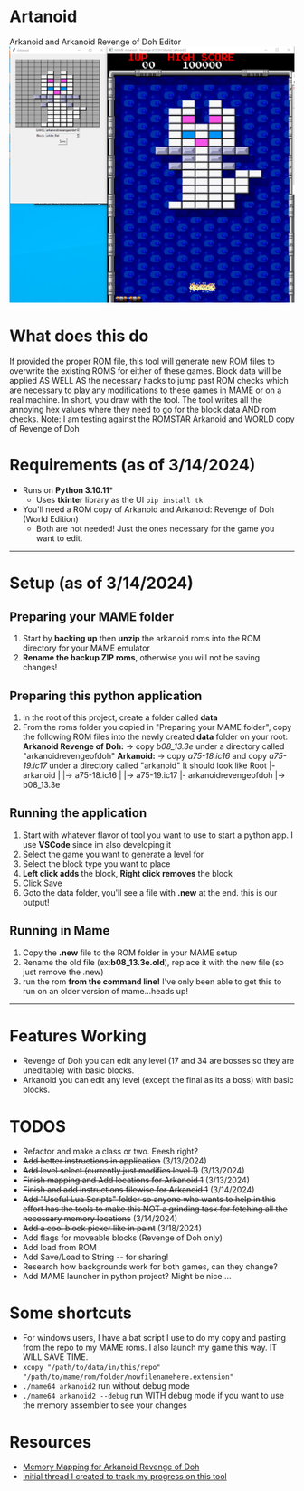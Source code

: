 # Artanoid
Arkanoid and Arkanoid Revenge of Doh Editor
![Screenshot from editing level 1](./imgs/readme/artanoid.png)

# What does this do
If provided the proper ROM file, this tool will generate new ROM files to overwrite the existing ROMS for either of these games.
Block data will be applied AS WELL AS the necessary hacks to jump past ROM checks which are necessary to play any modifications to these games in MAME or on a real machine.
In short, you draw with the tool. The tool writes all the annoying hex values where they need to go for the block data AND rom checks.
Note: I am testing against the ROMSTAR Arkanoid and WORLD copy of Revenge of Doh

# Requirements (as of 3/14/2024)
* Runs on **Python 3.10.11***
  * Uses **tkinter** library as the UI ```pip install tk```
* You'll need a ROM copy of Arkanoid and Arkanoid: Revenge of Doh (World Edition)
  * Both are not needed! Just the ones necessary for the game you want to edit.
----
# Setup (as of 3/14/2024)
## Preparing your MAME folder
1) Start by **backing up** then **unzip** the arkanoid roms into the ROM directory for your MAME emulator
2) **Rename the backup ZIP roms**, otherwise you will not be saving changes!

## Preparing this python application
1) In the root of this project, create a folder called **data**
2) From the roms folder you copied in "Preparing your MAME folder", copy the following ROM files into the newly created **data** folder on your root:
**Arkanoid Revenge of Doh:** -> copy *b08_13.3e* under a directory called "arkanoidrevengeofdoh"
**Arkanoid:** -> copy *a75-18.ic16* and copy *a75-19.ic17* under a directory called "arkanoid"
It should look like
Root
 |- arkanoid 
 |    |-> a75-18.ic16
 |    |-> a75-19.ic17
 |- arkanoidrevengeofdoh
         |-> b08_13.3e


## Running the application
1) Start with whatever flavor of tool you want to use to start a python app. I use **VSCode** since im also developing it
2) Select the game you want to generate a level for
3) Select the block type you want to place
4) **Left click adds** the block, **Right click removes** the block
5) Click Save
6) Goto the data folder, you'll see a file with **.new** at the end. this is our output!

## Running in Mame
1) Copy the **.new** file to the ROM folder in your MAME setup
2) Rename the old file (ex:**b08_13.3e.old**), replace it with the new file (so just remove the .new)
3) run the rom **from the command line!**
   I've only been able to get this to run on an older version of mame...heads up!
----
# Features Working
* Revenge of Doh you can edit any level (17 and 34 are bosses so they are uneditable) with basic blocks.
* Arkanoid you can edit any level (except the final as its a boss) with basic blocks.

# TODOS
* Refactor and make a class or two. Eeesh right?
* ~~Add better instructions in application~~ (3/13/2024)
* ~~Add level select (currently just modifies level 1)~~ (3/13/2024)
* ~~Finish mapping and Add locations for Arkanoid 1~~ (3/13/2024)
* ~~Finish and add instructions filewise for Arkanoid 1~~ (3/14/2024)
* ~~Add "Useful Lua Scripts" folder so anyone who wants to help in this effort has the tools to make this NOT a grinding task for fetching all the necessary memory locations~~ (3/14/2024)
* ~~Add a cool block picker like in paint~~ (3/18/2024)
* Add flags for moveable blocks (Revenge of Doh only)
* Add load from ROM
* Add Save/Load to String -- for sharing!
* Research how backgrounds work for both games, can they change?
* Add MAME launcher in python project? Might be nice....

# Some shortcuts
* For windows users, I have a bat script I use to do my copy and pasting from the repo to my MAME roms. I also launch my game this way. IT WILL SAVE TIME.
 * ```xcopy "/path/to/data/in/this/repo" "/path/to/mame/rom/folder/nowfilenamehere.extension"```
 * ```./mame64 arkanoid2``` run without debug mode
 * ```./mame64 arkanoid2 --debug``` run WITH debug mode if you want to use the memory assembler to see your changes

# Resources
* [Memory Mapping for Arkanoid Revenge of Doh](http://www.arcaderestoration.com/memorymap/365/Arkanoid+-+Revenge+of+DOH.aspx)
* [Initial thread I created to track my progress on this tool](https://www.romhacking.net/forum/index.php?topic=38737.0)
